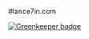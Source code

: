 #lance7in.com

[![Greenkeeper badge](https://badges.greenkeeper.io/zexpp5/lance7in.com.svg)](https://greenkeeper.io/)
